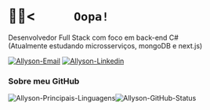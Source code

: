 #  🧙‍♂️< ```      Oopa!      ```
Desenvolvedor Full Stack com foco em back-end C#
<br>(Atualmente estudando microsserviços, mongoDB e next.js)
  
<div>
  <a href="mailto:allysonlima2002@gmail.com"><img alt="Allyson-Email" src="https://img.shields.io/badge/-Gmail-%23333?style=for-the-badge&logo=gmail&logoColor=red" target="_blank"></a>
  <a href="https://www.linkedin.com/in/allyson-lima" target="_blank"><img alt="Allyson-Linkedin" src="https://img.shields.io/badge/-LinkedIn-%230077B5?style=for-the-badge&logo=linkedin&logoColor=white" target="_blank"></a>
</div>

### Sobre meu GitHub
<div style="display: flex; width: 100%; height: 100vh;">
  <img alt="Allyson-Principais-Linguagens" height="150cm" flex="1" src="https://github-readme-stats.vercel.app/api/top-langs/?username=allysonal&layout=compact&langs_count=5&theme=transparent&custom_title=Tecnologias"/>
  <img alt="Allyson-GitHub-Status" height="150cm" flex="1" src="https://github-readme-stats.vercel.app/api?username=allysonal&show_icons=true&theme=transparent&locale=pt-br&include_all_commits=true&hide=stars,issues,contribs"/>
</div>

### Tecnologias
<div>
  <img alt="Allyson-CSharp" height="50" width="50" src="https://raw.githubusercontent.com/devicons/devicon/master/icons/csharp/csharp-original.svg">
  <img alt="Allyson-Ts" height="50" width="50" src="https://raw.githubusercontent.com/devicons/devicon/master/icons/typescript/typescript-original.svg">
  <img alt="Allyson-Js" height="50" width="50" src="https://raw.githubusercontent.com/devicons/devicon/master/icons/javascript/javascript-original.svg">
  <img alt="Allyson-Angular" height="50" width="50" src="https://raw.githubusercontent.com/devicons/devicon/master/icons/angular/angular-original.svg">
  <img alt="Allyson-React" height="50" width="50" src="https://raw.githubusercontent.com/devicons/devicon/master/icons/react/react-original.svg">
  <img alt="Allyson-Nextjs" height="50" width="50" src="https://raw.githubusercontent.com/devicons/devicon/master/icons/nextjs/nextjs-original.svg">
  <img alt="Allyson-HTML" height="50" width="50" src="https://raw.githubusercontent.com/devicons/devicon/master/icons/html5/html5-original.svg">
  <img alt="Allyson-CSS" height="50" width="50" src="https://raw.githubusercontent.com/devicons/devicon/master/icons/css3/css3-original.svg">  
</div>
